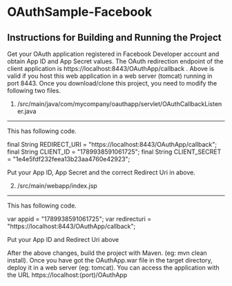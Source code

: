 # OAuthSample-Facebook

Instructions for Building and Running the Project
-------------------------------------------------
Get your OAuth application registered in Facebook Developer account and obtain App ID and App Secret values.
The OAuth redirection endpoint of the client application is https://localhost:8443/OAuthApp/callback .
Above is valid if you host this web application in a web server (tomcat) running in port 8443.
Once you download/clone this project, you need to modify the following two files.

1. /src/main/java/com/mycompany/oauthapp/servlet/OAuthCallbackListener.java
---------------------------------------------------------------------------

This has following code.

 final String REDIRECT_URI = "https://localhost:8443/OAuthApp/callback";
 final String CLIENT_ID = "1789938591061725";
 final String CLIENT_SECRET = "1e4e5fdf232feea13b23aa4760e42923";
 
Put your App ID, App Secret and the correct Redirect Uri in above.

2. /src/main/webapp/index.jsp
------------------------------

This has following code. 
 
 var appid = "1789938591061725";
 var redirecturi = "https://localhost:8443/OAuthApp/callback";

Put your App ID and Redirect Uri above 


After the above changes, build the project with Maven. (eg: mvn clean install).
Once you have got the OAuthApp.war file in the target directory, deploy it in a web server (eg: tomcat).
You can access the application with the URL https://localhost:(port)/OAuthApp 





